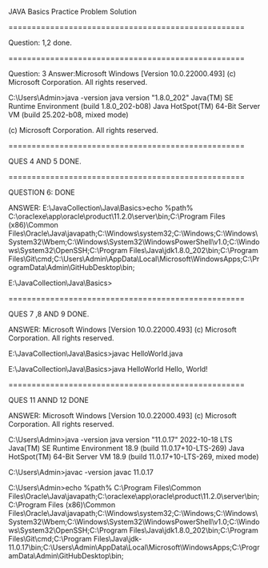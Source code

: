 JAVA Basics Practice Problem Solution

===================================================


Question: 1,2 done.

===================================================


Question: 3
Answer:Microsoft Windows [Version 10.0.22000.493]
(c) Microsoft Corporation. All rights reserved.

C:\Users\Admin>java -version
java version "1.8.0_202"
Java(TM) SE Runtime Environment (build 1.8.0_202-b08)
Java HotSpot(TM) 64-Bit Server VM (build 25.202-b08, mixed mode)

(c) Microsoft Corporation. All rights reserved.


===================================================


QUES 4 AND 5 DONE.


===================================================


QUESTION 6: DONE 

ANSWER:
E:\JavaCollection\Java\Basics>echo %path%
C:\oraclexe\app\oracle\product\11.2.0\server\bin;C:\Program Files (x86)\Common Files\Oracle\Java\javapath;C:\Windows\system32;C:\Windows;C:\Windows\System32\Wbem;C:\Windows\System32\WindowsPowerShell\v1.0\;C:\Windows\System32\OpenSSH\;C:\Program Files\Java\jdk1.8.0_202\bin;C:\Program Files\Git\cmd;C:\Users\Admin\AppData\Local\Microsoft\WindowsApps;C:\ProgramData\Admin\GitHubDesktop\bin;

E:\JavaCollection\Java\Basics>


===================================================


QUES 7 ,8 AND 9 DONE.

ANSWER:
Microsoft Windows [Version 10.0.22000.493]
(c) Microsoft Corporation. All rights reserved.

E:\JavaCollection\Java\Basics>javac HelloWorld.java

E:\JavaCollection\Java\Basics>java HelloWorld
Hello, World!


===================================================


QUES 11 ANND 12 DONE

ANSWER:
Microsoft Windows [Version 10.0.22000.493]
(c) Microsoft Corporation. All rights reserved.

C:\Users\Admin>java -version
java version "11.0.17" 2022-10-18 LTS
Java(TM) SE Runtime Environment 18.9 (build 11.0.17+10-LTS-269)
Java HotSpot(TM) 64-Bit Server VM 18.9 (build 11.0.17+10-LTS-269, mixed mode)

C:\Users\Admin>javac -version
javac 11.0.17

C:\Users\Admin>echo %path%
C:\Program Files\Common Files\Oracle\Java\javapath;C:\oraclexe\app\oracle\product\11.2.0\server\bin;C:\Program Files (x86)\Common Files\Oracle\Java\javapath;C:\Windows\system32;C:\Windows;C:\Windows\System32\Wbem;C:\Windows\System32\WindowsPowerShell\v1.0\;C:\Windows\System32\OpenSSH\;C:\Program Files\Java\jdk1.8.0_202\bin;C:\Program Files\Git\cmd;C:\Program Files\Java\jdk-11.0.17\bin;C:\Users\Admin\AppData\Local\Microsoft\WindowsApps;C:\ProgramData\Admin\GitHubDesktop\bin;








